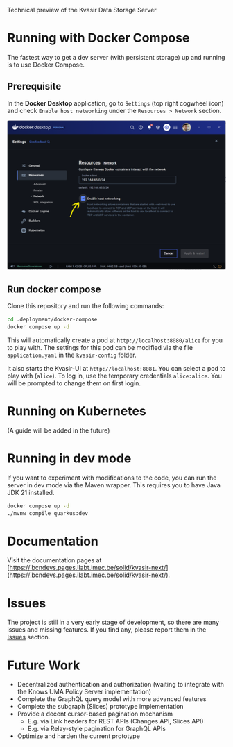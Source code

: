 Technical preview of the Kvasir Data Storage Server

# Running with Docker Compose

The fastest way to get a dev server (with persistent storage) up and running is to use Docker Compose.

## Prerequisite

In the **Docker Desktop** application, go to `Settings` (top right cogwheel icon) and check `Enable host networking` under the `Resources > Network` section.

![docker_desktop.png](Writerside/images/docker_host_networking.png)

## Run docker compose

Clone this repository and run the following commands:

```bash
cd .deployment/docker-compose
docker compose up -d
```

This will automatically create a pod at `http://localhost:8080/alice` for you to play with.
The settings for this pod can be modified via the file `application.yaml` in the `kvasir-config` folder.

It also starts the Kvasir-UI at `http://localhost:8081`. You can select a pod to play with (`alice`).
To log in, use the temporary credentials `alice:alice`. You will be prompted to change them on first login.

# Running on Kubernetes
(A guide will be added in the future)

# Running in dev mode

If you want to experiment with modifications to the code, you can run the server in dev mode via the Maven wrapper.
This requires you to have Java JDK 21 installed.

```bash
docker compose up -d
./mvnw compile quarkus:dev
```

# Documentation

Visit the documentation pages
at [https://ibcndevs.pages.ilabt.imec.be/solid/kvasir-next/](https://ibcndevs.pages.ilabt.imec.be/solid/kvasir-next/).

# Issues

The project is still in a very early stage of development, so there are many issues and missing features. If you find
any, please report them in the [Issues](https://gitlab.ilabt.imec.be/kvasir/kvasir-server/-/issues) section.

# Future Work

* Decentralized authentication and authorization (waiting to integrate with the Knows UMA Policy Server implementation)
* Complete the GraphQL query model with more advanced features
* Complete the subgraph (Slices) prototype implementation
* Provide a decent cursor-based pagination mechanism
  * E.g. via Link headers for REST APIs (Changes API, Slices API)
  * E.g. via Relay-style pagination for GraphQL APIs
* Optimize and harden the current prototype